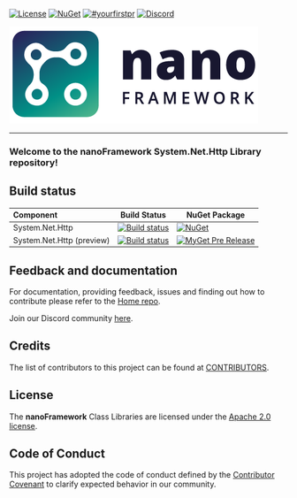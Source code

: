 [![License](https://img.shields.io/badge/License-Apache%202.0-blue.svg)](https://github.com/nanoframework/Home/blob/master/LICENSE) [![NuGet](https://img.shields.io/nuget/dt/nanoFramework.System.Net.Http.svg)]() [![#yourfirstpr](https://img.shields.io/badge/first--timers--only-friendly-blue.svg)](https://github.com/nanoframework/Home/blob/master/CONTRIBUTING.md)  [![Discord](https://img.shields.io/discord/478725473862549535.svg)](https://discord.gg/gCyBu8T)


![nanoFramework logo](https://github.com/nanoframework/Home/blob/master/resources/logo/nanoFramework-repo-logo.png)

-----

### Welcome to the **nanoFramework** System.Net.Http Library repository!


## Build status

| Component | Build Status | NuGet Package |
|:-|---|---|
| System.Net.Http | [![Build status](https://ci.appveyor.com/api/projects/status/48swank708qq217f/branch/master?svg=true)](https://ci.appveyor.com/project/nfbot/lib-nanoframework-system-net-http/branch/master) | [![NuGet](https://img.shields.io/nuget/v/nanoFramework.System.Net.Http.svg)](https://www.nuget.org/packages/nanoFramework.System.Net.Http/)  |
| System.Net.Http (preview) | [![Build status](https://ci.appveyor.com/api/projects/status/48swank708qq217f/branch/develop?svg=true)](https://ci.appveyor.com/project/nfbot/lib-nanoframework-system-net-http/branch/develop) | [![MyGet Pre Release](https://img.shields.io/myget/nanoframework-dev/vpre/nanoFramework.System.Net.Http.svg)](https://www.myget.org/feed/nanoframework-dev/package/nuget/nanoFramework.System.Net.Http) |

## Feedback and documentation

For documentation, providing feedback, issues and finding out how to contribute please refer to the [Home repo](https://github.com/nanoframework/Home).

Join our Discord community [here](https://discord.gg/gCyBu8T).


## Credits

The list of contributors to this project can be found at [CONTRIBUTORS](https://github.com/nanoframework/Home/blob/master/CONTRIBUTORS.md).


## License

The **nanoFramework** Class Libraries are licensed under the [Apache 2.0 license](http://www.apache.org/licenses/LICENSE-2.0).


## Code of Conduct
This project has adopted the code of conduct defined by the [Contributor Covenant](http://contributor-covenant.org/)
to clarify expected behavior in our community.
